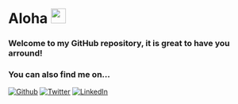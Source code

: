 <h1>Aloha <img src="https://emojis.slackmojis.com/emojis/images/1581966943/7834/shaka.png?1581966943" width="30"/></h1>

<h3>Welcome to my GitHub repository, it is great to have you arround!</h3>

<h3>You can also find me on... </h3>
<p><a href="https://github.com/albertgran" target="_blank"><img alt="Github" src="https://img.shields.io/badge/GitHub-%2312100E.svg?&style=for-the-badge&logo=Github&logoColor=white" /></a> <a href="https://twitter.com/albertgran" target="_blank"><img alt="Twitter" src="https://img.shields.io/badge/twitter-%231DA1F2.svg?&style=for-the-badge&logo=twitter&logoColor=white" /></a> <a href="https://www.linkedin.com/in/albertgran" target="_blank"><img alt="LinkedIn" src="https://img.shields.io/badge/linkedin-%230077B5.svg?&style=for-the-badge&logo=linkedin&logoColor=white" /></a>
</p>
